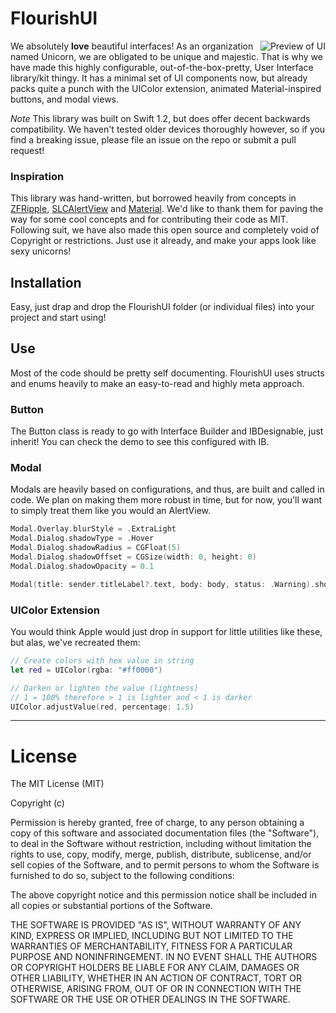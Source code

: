 # FlourishUI

<img src="https://raw.githubusercontent.com/unicorn/FlourishUI/master/Preview.gif" alt="Preview of UI" align="right" />

We absolutely **love** beautiful interfaces! As an organization named Unicorn, we are obligated to be unique and majestic. That is why we have made this highly configurable, out-of-the-box-pretty, User Interface library/kit thingy. It has a minimal set of UI components now, but already packs quite a punch with the UIColor extension, animated Material-inspired buttons, and modal views.

*Note* This library was built on Swift 1.2, but does offer decent backwards compatibility. We haven't tested older devices thoroughly however, so if you find a breaking issue, please file an issue on the repo or submit a pull request!

### Inspiration

This library was hand-written, but borrowed heavily from concepts in [ZFRipple](https://github.com/zoonooz/ZFRippleButton),
[SLCAlertView](https://github.com/vikmeup/SCLAlertView-Swift) and [Material](http://www.google.com/design/spec/material-design/introduction.html). We'd like to thank them for paving the way for some cool concepts and for contributing their code as MIT. Following suit, we have also made this open source and completely void of Copyright or restrictions. Just use it already, and make your apps look like sexy unicorns!

## Installation

Easy, just drap and drop the FlourishUI folder (or individual files) into your project and start using!


## Use

Most of the code should be pretty self documenting. FlourishUI uses structs and enums heavily to make an easy-to-read and highly meta approach.

### Button

The Button class is ready to go with Interface Builder and IBDesignable, just inherit!
You can check the demo to see this configured with IB.

### Modal

Modals are heavily based on configurations, and thus, are built and called in code.
We plan on making them more robust in time, but for now, you'll want to simply treat them like you would an AlertView.

```swift
Modal.Overlay.blurStyle = .ExtraLight
Modal.Dialog.shadowType = .Hover
Modal.Dialog.shadowRadius = CGFloat(5)
Modal.Dialog.shadowOffset = CGSize(width: 0, height: 0)
Modal.Dialog.shadowOpacity = 0.1

Modal(title: sender.titleLabel?.text, body: body, status: .Warning).show()
```

### UIColor Extension

You would think Apple would just drop in support for little utilities like these, but alas, we've recreated them:

```swift
// Create colors with hex value in string
let red = UIColor(rgba: "#ff0000")

// Darken or lighten the value (lightness)
// 1 = 100% therefore > 1 is lighter and < 1 is darker
UIColor.adjustValue(red, percentage: 1.5)
```

---
# License

The MIT License (MIT)

Copyright (c) <year> <copyright holders>

Permission is hereby granted, free of charge, to any person obtaining a copy
of this software and associated documentation files (the "Software"), to deal
in the Software without restriction, including without limitation the rights
to use, copy, modify, merge, publish, distribute, sublicense, and/or sell
copies of the Software, and to permit persons to whom the Software is
furnished to do so, subject to the following conditions:

The above copyright notice and this permission notice shall be included in
all copies or substantial portions of the Software.

THE SOFTWARE IS PROVIDED "AS IS", WITHOUT WARRANTY OF ANY KIND, EXPRESS OR
IMPLIED, INCLUDING BUT NOT LIMITED TO THE WARRANTIES OF MERCHANTABILITY,
FITNESS FOR A PARTICULAR PURPOSE AND NONINFRINGEMENT. IN NO EVENT SHALL THE
AUTHORS OR COPYRIGHT HOLDERS BE LIABLE FOR ANY CLAIM, DAMAGES OR OTHER
LIABILITY, WHETHER IN AN ACTION OF CONTRACT, TORT OR OTHERWISE, ARISING FROM,
OUT OF OR IN CONNECTION WITH THE SOFTWARE OR THE USE OR OTHER DEALINGS IN
THE SOFTWARE.
